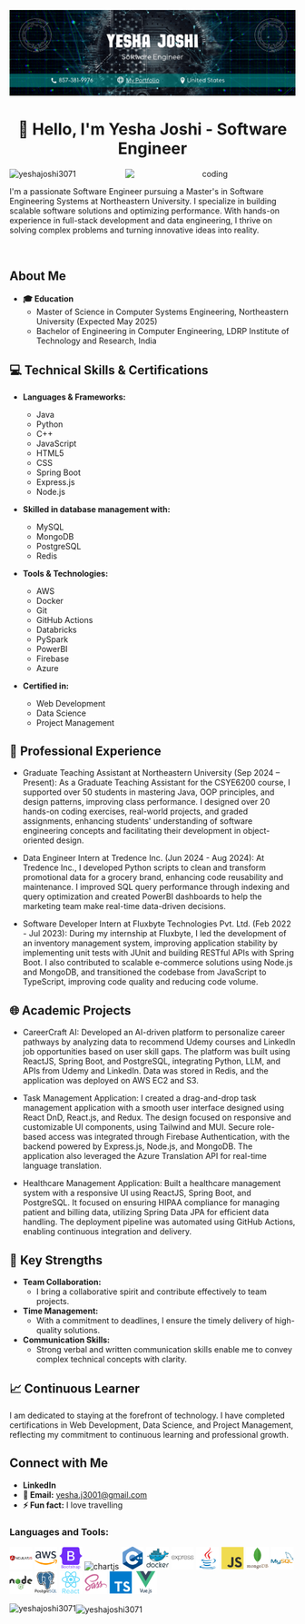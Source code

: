 ![logo](https://github.com/yeshajoshi3071/yeshajoshi3071/blob/main/github_banner.png)
<h1 align="center">👋 Hello, I'm Yesha Joshi - Software Engineer</h1>
<p align="center">
  <img align="right" alt="coding" width="300" src="https://i.pinimg.com/originals/f0/f0/d9/f0f0d932d6e39c7af5aa305cbd8da735.gif">
</p>
</p>
<p align="left"> <img src="https://komarev.com/ghpvc/?username=yeshajoshi3071&label=Profile%20views&color=0e75b6&style=flat" alt="yeshajoshi3071" /> </p>
<p align="left">
 I'm a passionate Software Engineer pursuing a Master's in Software Engineering Systems at Northeastern University. I specialize in building scalable software solutions and optimizing performance. With hands-on experience in full-stack development and data engineering, I thrive on solving complex problems and turning innovative ideas into reality.
</p>
<br>
<h2 align="left">About Me</h2>

- **🎓 Education**
  * Master of Science in Computer Systems Engineering, Northeastern University (Expected May 2025)
  * Bachelor of Engineering in Computer Engineering, LDRP Institute of Technology and Research, India

<h2 align="left">💻 Technical Skills & Certifications</h2>

- **Languages & Frameworks:**
  * Java
  * Python
  * C++
  * JavaScript
  * HTML5
  * CSS
  * Spring Boot
  * Express.js
  * Node.js

- **Skilled in database management with:**
  * MySQL
  * MongoDB
  * PostgreSQL
  * Redis
 
- **Tools & Technologies:**
  * AWS
  * Docker
  * Git
  * GitHub Actions
  * Databricks
  * PySpark
  * PowerBI
  * Firebase
  * Azure

- **Certified in:**
  * Web Development
  * Data Science
  * Project Management

<h2 align="left">🚀 Professional Experience</h2>

 * Graduate Teaching Assistant at Northeastern University (Sep 2024 – Present):
   As a Graduate Teaching Assistant for the CSYE6200 course, I supported over 50 students in mastering Java, OOP principles, and design patterns, improving 
   class performance. I designed over 20 hands-on coding exercises, real-world projects, and graded assignments, enhancing students' understanding of software engineering concepts and 
   facilitating their development in object-oriented design.

 * Data Engineer Intern at Tredence Inc. (Jun 2024 - Aug 2024):
   At Tredence Inc., I developed Python scripts to clean and transform promotional data for a grocery brand, enhancing code reusability and maintenance. I improved SQL query 
   performance through indexing and query optimization and created PowerBI dashboards to help the marketing team make real-time data-driven decisions.

 * Software Developer Intern at Fluxbyte Technologies Pvt. Ltd. (Feb 2022 - Jul 2023):
   During my internship at Fluxbyte, I led the development of an inventory management system, improving application stability by implementing unit tests with JUnit and building RESTful 
   APIs with Spring Boot. I also contributed to scalable e-commerce solutions using Node.js and MongoDB, and transitioned the codebase from JavaScript to TypeScript, improving code 
   quality and reducing code volume.

<h2 align="left">🌐 Academic Projects</h2>

 * CareerCraft AI:
   Developed an AI-driven platform to personalize career pathways by analyzing data to recommend Udemy courses and LinkedIn job opportunities based on user skill gaps. The platform 
   was built using ReactJS, Spring Boot, and PostgreSQL, integrating Python, LLM, and APIs from Udemy and LinkedIn. Data was stored in Redis, and the application was deployed on AWS 
   EC2 and S3.

 * Task Management Application:
   I created a drag-and-drop task management application with a smooth user interface designed using React DnD, React.js, and Redux. The design focused on responsive and customizable 
   UI components, using Tailwind and MUI. Secure role-based access was integrated through Firebase Authentication, with the backend powered by Express.js, Node.js, and MongoDB. The 
   application also leveraged the Azure Translation API for real-time language translation.

 * Healthcare Management Application:
   Built a healthcare management system with a responsive UI using ReactJS, Spring Boot, and PostgreSQL. It focused on ensuring HIPAA compliance for managing patient and billing data, 
   utilizing Spring Data JPA for efficient data handling. The deployment pipeline was automated using GitHub Actions, enabling continuous integration and delivery.

<h2 align="left">🌟 Key Strengths</h2>

- **Team Collaboration:** 
  * I bring a collaborative spirit and contribute effectively to team projects.
- **Time Management:** 
  * With a commitment to deadlines, I ensure the timely delivery of high-quality solutions.
- **Communication Skills:** 
  * Strong verbal and written communication skills enable me to convey complex technical concepts with clarity.

<h2 align="left">📈 Continuous Learner</h2>

I am dedicated to staying at the forefront of technology. I have completed certifications in Web Development, Data Science, and Project Management, reflecting my commitment to continuous learning and professional growth.

<h2 align="left">Connect with Me</h2>

- **LinkedIn**
- **📧 Email:** yesha.j3001@gmail.com
- **⚡ Fun fact:** I love travelling

<h3 align="left">Languages and Tools:</h3>
<p align="left"> <img src="https://raw.githubusercontent.com/devicons/devicon/master/icons/angularjs/angularjs-original-wordmark.svg" alt="angularjs" width="40" height="40"/> <img src="https://raw.githubusercontent.com/devicons/devicon/master/icons/amazonwebservices/amazonwebservices-original-wordmark.svg" alt="aws" width="40" height="40"/> <img src="https://raw.githubusercontent.com/devicons/devicon/master/icons/bootstrap/bootstrap-plain-wordmark.svg" alt="bootstrap" width="40" height="40"/> <img src="https://www.chartjs.org/media/logo-title.svg" alt="chartjs" width="40" height="40"/> <img src="https://raw.githubusercontent.com/devicons/devicon/master/icons/cplusplus/cplusplus-original.svg" alt="cplusplus" width="40" height="40"/> <img src="https://raw.githubusercontent.com/devicons/devicon/master/icons/docker/docker-original-wordmark.svg" alt="docker" width="40" height="40"/> <img src="https://raw.githubusercontent.com/devicons/devicon/master/icons/express/express-original-wordmark.svg" alt="express" width="40" height="40"/> <img src="https://raw.githubusercontent.com/devicons/devicon/master/icons/java/java-original.svg" alt="java" width="40" height="40"/> <img src="https://raw.githubusercontent.com/devicons/devicon/master/icons/javascript/javascript-original.svg" alt="javascript" width="40" height="40"/> <img src="https://raw.githubusercontent.com/devicons/devicon/master/icons/mongodb/mongodb-original-wordmark.svg" alt="mongodb" width="40" height="40"/> <img src="https://raw.githubusercontent.com/devicons/devicon/master/icons/mysql/mysql-original-wordmark.svg" alt="mysql" width="40" height="40"/>  <img src="https://raw.githubusercontent.com/devicons/devicon/master/icons/nodejs/nodejs-original-wordmark.svg" alt="nodejs" width="40" height="40"/> <img src="https://raw.githubusercontent.com/devicons/devicon/master/icons/postgresql/postgresql-original-wordmark.svg" alt="postgresql" width="40" height="40"/> <img src="https://raw.githubusercontent.com/devicons/devicon/master/icons/react/react-original-wordmark.svg" alt="react" width="40" height="40"/> <img src="https://raw.githubusercontent.com/devicons/devicon/master/icons/sass/sass-original.svg" alt="sass" width="40" height="40"/> <img src="https://raw.githubusercontent.com/devicons/devicon/master/icons/typescript/typescript-original.svg" alt="typescript" width="40" height="40"/> <img src="https://raw.githubusercontent.com/devicons/devicon/master/icons/vuejs/vuejs-original-wordmark.svg" alt="vuejs" width="40" height="40"/> </p>
<p><img align="left" src="https://github-readme-stats.vercel.app/api/top-langs?username=yeshajoshi3071&show_icons=true&locale=en&layout=compact" alt="yeshajoshi3071" /></p>
<p><img align="center" src="https://github-readme-streak-stats.herokuapp.com/?user=yeshajoshi3071&" alt="yeshajoshi3071" /></p>
